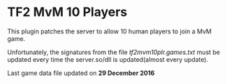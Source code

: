 # TF2 MvM 10 Players

This plugin patches the server to allow 10 human players to join a MvM game.

Unfortunately, the signatures from the file *tf2mvm10plr.games.txt* must be updated every time the server.so/dll is updated(almost every update).

Last game data file updated on **29 December 2016**